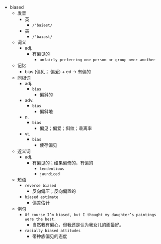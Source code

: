 - biased
  - 发音
    - 英
      - `/'baiəst/`
    - 美
      - `/'baɪəst/`
  - 词义
    - adj.
      - 有偏见的
        - `unfairly preferring one person or group over another`
  - 记忆
    - bias (偏见； 偏爱) + ed → 有偏的
  - 同根词
    - adj.
      - `bias`
        - 偏斜的
    - adv.
      - `bias`
        - 偏斜地
    - n.
      - `bias`
        - 偏见；偏爱；斜纹；乖离率
    - vt.
      - `bias`
        - 使存偏见
  - 近义词
    - adj.
      - 有偏见的；结果偏倚的，有偏的
        - `tendentious`
        - `jaundiced`
  - 短语
    - `reverse biased`
      - 反向偏压；反向偏置的 
    - `biased estimate`
      - 偏差估计 
  - 例句
    - `Of course I’m biased, but I thought my daughter’s paintings were the best.`
      - 当然我有偏心，但我还是认为我女儿的画最好。
    - `racially biased attitudes`
      - 带种族偏见的态度

